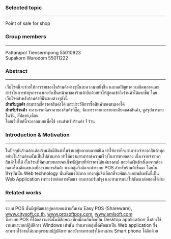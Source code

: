 ### Selected topic   ###
---
Point of sale for shop
### Group members ###
---
Pattarapol Tiensermpong 55010923  
Supakorn   Warodom      55011222

### Abstract ###
---
เว็บไซต์นี้จะช่วยให้การขายของในร้านค้าต่างๆนั้นสะดวกมากยิ่งขึ้น และลดปัญหาความผิดพลาดและล่าช้าในการทำธุรกรรม และยังเป็นหน้าตาของร้านค้าอีกด้วยทำให้ผู้คนเข้าถึงร้านค้าได้มากขึ้น โดยเว็บไซต์สำหรับร้านค้าที่มีระบบต่างๆดังนี้  
**สำหรับลูกค้า** สามารถเช็คราคาสินค้าได้ และประวัติการซื้อสินค้าของตนเองได้  
**สำหรับร้านค้า** จะสามารถคิดราคาของสินค้าที่ซื้อ, จัดการราคาและรายละเอียดของสินค้า, ดูสรุปการขายในวัน, สัปดาห์,เดือน  
โดยเว็บไซต์นี้จะออกแบบเพื่อใช้ งานสำหรับร้านค้า 1 ร้าน
  
### Introduction & Motivation ###
---
ในปัจจุบันร้านค้าแต่ละร้านมักมีสินค้าในร้านอยู่หลากหลายชนิด ทำให้การที่จะสามารถจำราคาสินค้าทุกอย่างในร้านด้านนั้นเป็นไปด้านยาก ทำให้ความสามารถ(ความเร็ว)ในการขายลดลง เนื่องจากจำราคาสินค้าไม่ได้ (ในร้านที่มีคนขายหลายคนก็จะมีผู้ขายที่จำราคาได้แค่บางคน) และคิดเงินช้าเนื่องจากต้องกดเครื่องคิดเลขเองทีละรายการสินค้า ทางกลุ่มจึงคิดจะทำระบบ POS สำหรับร้านค้าขึ้นมา โดยในปัจจุบันนั้น Web technology นั้นพัฒนาไปมาก ทางกลุ่มจึงเลือกที่จะพัฒนาแอปพลิเคชันนี้เป็น Web Application เพราะง่ายต่อการพัฒนา สามารถปรับปรุง และสามารถนำไปพัฒนาต่อยอดได้ง่าย

### Related works ###
---
ระบบ POS นั้นมีผู้พัฒนาอยู่หลายคนด้วยกันเช่น
Easy POS (Shareware), www.citysoft.co.th, www.prosoftpos.com, www.smlsoft.com  
ซึ่งระบบ POS ที่ได้กล่าวมานี้นั้นมีลักษณะที่เหมือนกันคือเป็น Desktop application ซึ่งต้องใช้งานบนระบบปฏิบัติการ Windows เท่านั้น ส่วนทางกลุ่มได้พัฒนาเป็น Web application ซึ่งสามารถใช้งานได้บนทุกระบบปฏิบัติการ และยังสามารถเข้าใช้งานผ่าน Smart phone ได้อีกด้วย
